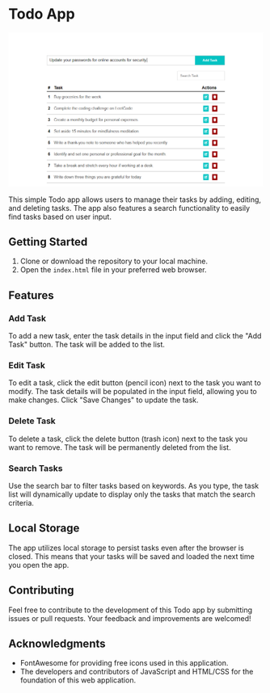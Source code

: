 # Todo App
![Todo App Preview](images/day78.PNG)

This simple Todo app allows users to manage their tasks by adding, editing, and deleting tasks. The app also features a search functionality to easily find tasks based on user input.

## Getting Started

1. Clone or download the repository to your local machine.
2. Open the `index.html` file in your preferred web browser.

## Features

### Add Task

To add a new task, enter the task details in the input field and click the "Add Task" button. The task will be added to the list.

### Edit Task

To edit a task, click the edit button (pencil icon) next to the task you want to modify. The task details will be populated in the input field, allowing you to make changes. Click "Save Changes" to update the task.

### Delete Task

To delete a task, click the delete button (trash icon) next to the task you want to remove. The task will be permanently deleted from the list.

### Search Tasks

Use the search bar to filter tasks based on keywords. As you type, the task list will dynamically update to display only the tasks that match the search criteria.

## Local Storage

The app utilizes local storage to persist tasks even after the browser is closed. This means that your tasks will be saved and loaded the next time you open the app.

## Contributing

Feel free to contribute to the development of this Todo app by submitting issues or pull requests. Your feedback and improvements are welcomed!



## Acknowledgments

- FontAwesome for providing free icons used in this application.
- The developers and contributors of JavaScript and HTML/CSS for the foundation of this web application.
